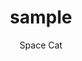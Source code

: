 ---
layout: '../../layouts/MarkdownPost.astro'
title: 'sample'
pubDate: 1900-01-01
description: 'sample'
author: 'Space Cat'
cover:
    # url: 'https://www.apple.com.cn/newsroom/images/product/apps/standard/Apple-Freeform-hero_big.jpg.large_2x.jpg'
    square: 'https://www.apple.com.cn/newsroom/images/product/apps/standard/Apple-Freeform-hero_big.jpg.large_2x.jpg'
    alt: 'cover'
tags: ["新闻稿"]
theme: 'light'
featured: true
---